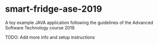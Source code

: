 # smart-fridge-ase-2019
A toy example JAVA application following the guidelines of the Advanced Software Technology course 2019.

TODO: Add more info and setup instructions
